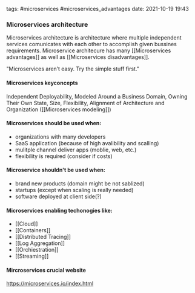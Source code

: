 tags: #microservices #microservices_advantages 
date: 2021-10-19 19:43

### Microservices architecture
Microservices architecture is architecture where multiple independent services comunicates with each other to accomplish given bussines requirements. 
Microservice architecure has many [[Microservices advantages]] as well as [[Microservices disadvantages]].

"Microservices aren’t easy. Try the simple stuff first."

#### Microservices keyconcepts
Independent Deployability,  Modeled Around a Business Domain, Owning Their Own State, Size, Flexibility, Alignment of Architecture and Organization  ([[Microservices modeling]])

#### Microservices should be used when:
- organizations with many developers
- SaaS application (because of high avalibility and scalling)
- mulitple channel deliver apps (moblie, web, etc.)
- flexibility is required (consider if costs)

#### Microservice shouldn't be used when:
- brand new products (domain might be not sablized)
- startups (except when scaling is really needed)
- software deployed at client side(?)
	
#### Microservices enabling techonogies like:
- [[Cloud]]
- [[Containers]]
- [[Distributed Tracing]]
- [[Log Aggregation]]
- [[Orchiestration]]
- [[Streaming]]

#### Mircroservices crucial website
https://microservices.io/index.html